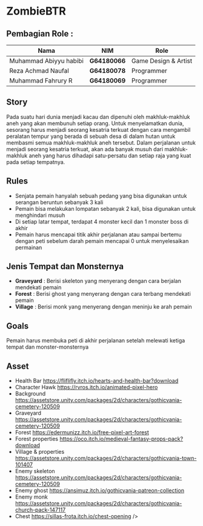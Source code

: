 # ZombieBTR

## Pembagian Role :
| Nama                   | NIM           | Role                 |
|------------------------|---------------|----------------------|
| Muhammad Abiyyu habibi | **G64180066** | Game Design & Artist |
| Reza Achmad Naufal     | **G64180078** | Programmer           |
| Muhammad Fahrury R     | **G64180069** | Programmer           | <br/>

## Story
Pada suatu hari dunia menjadi kacau dan dipenuhi oleh makhluk-makhluk aneh yang akan membunuh setiap orang. Untuk menyelamatkan dunia, sesorang harus menjadi seorang kesatria terkuat dengan cara mengambil peralatan tempur yang berada di sebuah desa di dalam hutan untuk membasmi semua makhluk-makhluk aneh tersebut. Dalam perjalanan untuk menjadi seorang kesatria terkuat, akan ada banyak musuh dari makhluk-makhluk aneh yang harus dihadapi satu-persatu dan setiap raja yang kuat pada setiap tempatnya.

## Rules
- Senjata pemain hanyalah sebuah pedang yang bisa digunakan untuk serangan beruntun sebanyak 3 kali
- Pemain bisa melakukan lompatan sebanyak 2 kali, bisa digunakan untuk menghindari musuh
- Di setiap latar tempat, terdapat 4 monster kecil dan 1 monster boss di akhir
- Pemain harus mencapai titik akhir perjalanan atau sampai bertemu dengan peti sebelum darah pemain mencapai 0 untuk menyelesaikan permainan <br />

## Jenis Tempat dan Monsternya
- **Graveyard** : Berisi skeleton yang menyerang dengan cara berjalan mendekati pemain
- **Forest** : Berisi ghost yang menyerang dengan cara terbang mendekati pemain
- **Village** : Berisi monk yang menyerang dengan meninju ke arah pemain

## Goals
Pemain harus membuka peti di akhir perjalanan setelah melewati ketiga tempat dan monster-monsternya

## Asset
- Health Bar https://fliflifly.itch.io/hearts-and-health-bar?download
- Character Hawk https://rvros.itch.io/animated-pixel-hero
- Background https://assetstore.unity.com/packages/2d/characters/gothicvania-cemetery-120509
- Graveyard https://assetstore.unity.com/packages/2d/characters/gothicvania-cemetery-120509
- Forest https://edermunizz.itch.io/free-pixel-art-forest
- Forest properties https://oco.itch.io/medieval-fantasy-props-pack?download
- Village & properties https://assetstore.unity.com/packages/2d/characters/gothicvania-town-101407 
- Enemy skeleton https://assetstore.unity.com/packages/2d/characters/gothicvania-cemetery-120509
- Enemy ghost https://ansimuz.itch.io/gothicvania-patreon-collection
- Enemy monk https://assetstore.unity.com/packages/2d/characters/gothicvania-church-pack-147117
- Chest https://sillas-frota.itch.io/chest-opening />
